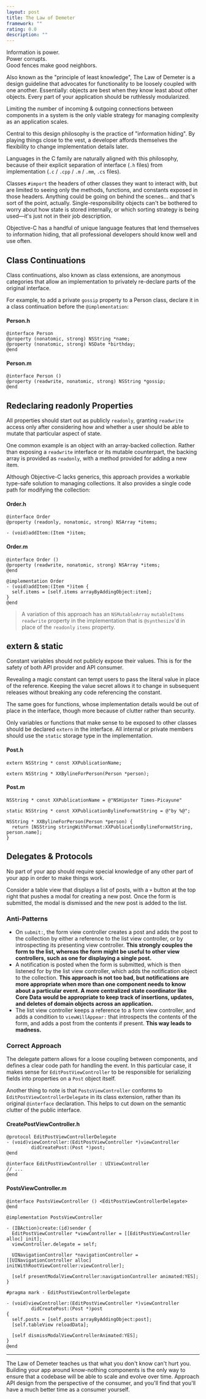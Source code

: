 ```yaml
---
layout: post
title: The Law of Demeter
framework: ""
rating: 0.0
description: ""
---
```


Information is power.  
Power corrupts.  
Good fences make good neighbors.  

Also known as the "principle of least knowledge", The Law of Demeter is a design guideline that advocates for functionality to be loosely coupled with one another. Essentially: objects are best when they know least about other objects. Every part of your application should be ruthlessly modularized.

Limiting the number of incoming & outgoing connections between components in a system is the only viable strategy for managing complexity as an application scales.

Central to this design philosophy is the practice of "information hiding". By playing things close to the vest, a developer affords themselves the flexibility to change implementation details later.

Languages in the C family are naturally aligned with this philosophy, because of their explicit separation of interface (`.h` files) from implementation (`.c` / `.cpp` / `.m` / `.mm`, `.cs` files). 

Classes `#import` the headers of other classes they want to interact with, but are limited to seeing only the methods, functions, and constants exposed in those headers. Anything could be going on behind the scenes... and that's sort of the point, actually. Single-responsibility objects can't be bothered to worry about how state is stored internally, or which sorting strategy is being used—it's just not in their job description.

Objective-C has a handful of unique language features that lend themselves to information hiding, that all professional developers should know well and use often. 

## Class Continuations

Class continuations, also known as class extensions, are anonymous categories that allow an implementation to privately re-declare parts of the original interface.

For example, to add a private `gossip` property to a Person class, declare it in a class continuation before the `@implementation`:

#### Person.h

~~~{objective-c}
@interface Person
@property (nonatomic, strong) NSString *name;
@property (nonatomic, strong) NSDate *birthday;
@end
~~~

#### Person.m

~~~{objective-c}
@interface Person ()
@property (readwrite, nonatomic, strong) NSString *gossip;
@end
~~~

## Redeclaring readonly Properties

All properties should start out as publicly `readonly`, granting `readwrite` access only after considering how and whether a user should be able to mutate that particular aspect of state.

One common example is an object with an array-backed collection. Rather than exposing a `readwrite` interface or its mutable counterpart, the backing array is provided as `readonly`, with a method provided for adding a new item.

Although Objective-C lacks generics, this approach provides a workable type-safe solution to managing collections. It also provides a single code path for modifying the collection:

#### Order.h

~~~{objective-c}
@interface Order
@property (readonly, nonatomic, strong) NSArray *items;

- (void)addItem:(Item *)item;
~~~

#### Order.m

~~~{objective-c}
@interface Order ()
@property (readwrite, nonatomic, strong) NSArray *items;
@end

@implementation Order
- (void)addItem:(Item *)item {
  self.items = [self.items arrayByAddingObject:item];
}
@end
~~~

> A variation of this approach has an `NSMutableArray` `mutableItems` `readwrite` property in the implementation that is `@synthesize`'d in place of the `readonly` `items` property.

## extern & static

Constant variables should not publicly expose their values. This is for the safety of both API provider and API consumer. 

Revealing a magic constant can tempt users to pass the literal value in place of the reference. Keeping the value secret allows it to change in subsequent releases without breaking any code referencing the constant.

The same goes for functions, whose implementation details would be out of place in the interface, though more because of clutter rather than security.

Only variables or functions that make sense to be exposed to other classes should be declared `extern` in the interface. All internal or private members should use the `static` storage type in the implementation.

#### Post.h

~~~{objective-c}
extern NSString * const XXPublicationName;

extern NSString * XXBylineForPerson(Person *person);
~~~

#### Post.m

~~~{objective-c}
NSString * const XXPublicationName = @"NSHipster Times-Picayune"

static NSString * const XXPublicationBylineFormatString = @"by %@";

NSString * XXBylineForPerson(Person *person) {
  return [NSString stringWithFormat:XXPublicationBylineFormatString, person.name];
}
~~~

## Delegates & Protocols

No part of your app should require special knowledge of any other part of your app in order to make things work.

Consider a table view that displays a list of posts, with a `+` button at the top right that pushes a modal for creating a new post. Once the form is submitted, the modal is dismissed and the new post is added to the list.

### Anti-Patterns

- On `submit:`, the form view controller creates a post and adds the post to the collection by either a reference to the list view controller, or by introspecting its presenting view controller. **This strongly couples the form to the list, whereas the form might be useful to other view controllers, such as one for displaying a single post.**
- A notification is posted when the form is submitted, which is then listened for by the list view controller, which adds the notification object to the collection. **This approach is not too bad, but notifications are more appropriate when more than one component needs to know about a particular event. A more centralized state coordinator like Core Data would be appropriate to keep track of insertions, updates, and deletes of domain objects across an application.**
- The list view controller keeps a reference to a form view controller, and adds a condition to `viewWillAppear:` that introspects the contents of the form, and adds a post from the contents if present. **This way leads to madness.**

### Correct Approach

The delegate pattern allows for a loose coupling between components, and defines a clear code path for handling the event. In this particular case, it makes sense for `EditPostViewController` to be responsible for serializing fields into properties on a `Post` object itself.

Another thing to note is that `PostsViewController` conforms to `EditPostViewControllerDelegate` in its class extension, rather than its original `@interface` declaration. This helps to cut down on the semantic clutter of the public interface.

#### CreatePostViewController.h

~~~{objective-c}
@protocol EditPostViewControllerDelegate
- (void)viewController:(EditPostViewController *)viewController
         didCreatePost:(Post *)post;
@end

@interface EditPostViewController : UIViewController
// ...
@end
~~~

#### PostsViewController.m

~~~{objective-c}
@interface PostsViewController () <EditPostViewControllerDelegate>
@end

@implementation PostsViewController

- (IBAction)create:(id)sender {
  EditPostViewController *viewController = [[EditPostViewController alloc] init];
  viewController.delegate = self;

  UINavigationController *navigationController = [[UINavigationController alloc] initWithRootViewController:viewController];

  [self presentModalViewController:navigationController animated:YES];
}

#pragma mark - EditPostViewControllerDelegate

- (void)viewController:(EditPostViewController *)viewController
         didCreatePost:(Post *)post
{
  self.posts = [self.posts arrayByAddingObject:post];
  [self.tableView reloadData];

  [self dismissModalViewControllerAnimated:YES];
}
@end
~~~

* * *

The Law of Demeter teaches us that what you don't know can't hurt you. Building your app around know-nothing components is the only way to ensure that a codebase will be able to scale and evolve over time. Approach API design from the perspective of the consumer, and you'll find that you'll have a much better time as a consumer yourself.
